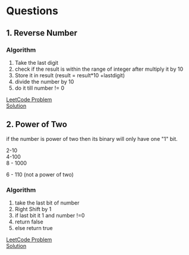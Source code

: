 # Questions

## 1. Reverse Number

### Algorithm

1. Take the last digit
2. check if the result is within the range of integer after multiply it by 10
2. Store it in result (result = result*10 +lastdigit)
3. divide the number by 10
4. do it till number != 0

[LeetCode Problem](https://leetcode.com/problems/reverse-integer/description/) \
[Solution](./reverseInt.java)

## 2. Power of Two

if the number is power of two then its binary will only have one "1" bit.

2-10 \
4-100 \
8 - 1000

6 - 110 (not a power of two)

### Algorithm
1. take the last bit of number
1. Right Shift by 1
1. if last bit it 1 and number !=0
1. return false
1. else return true

[LeetCode Problem](https://leetcode.com/problems/power-of-two/description/) \
[Solution](./powerOfTwo.java)

